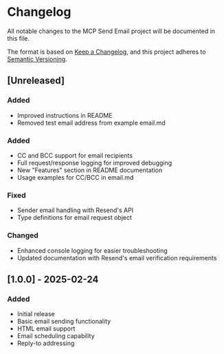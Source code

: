 # Changelog

All notable changes to the MCP Send Email project will be documented in this file.

The format is based on [Keep a Changelog](https://keepachangelog.com/en/1.0.0/),
and this project adheres to [Semantic Versioning](https://semver.org/spec/v2.0.0.html).

## [Unreleased]

### Added
- Improved instructions in README
- Removed test email address from example email.md

### Added
- CC and BCC support for email recipients
- Full request/response logging for improved debugging
- New "Features" section in README documentation
- Usage examples for CC/BCC in email.md

### Fixed
- Sender email handling with Resend's API
- Type definitions for email request object

### Changed
- Enhanced console logging for easier troubleshooting
- Updated documentation with Resend's email verification requirements

## [1.0.0] - 2025-02-24
### Added
- Initial release
- Basic email sending functionality
- HTML email support
- Email scheduling capability
- Reply-to addressing
